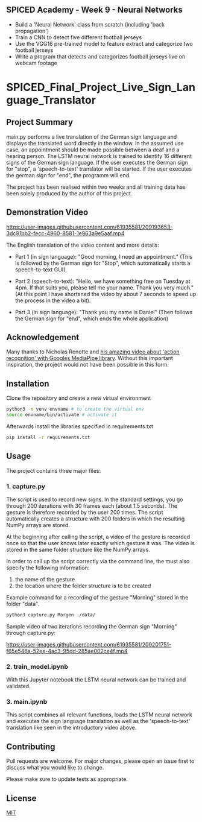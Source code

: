 ## SPICED Academy - Week 9 - Neural Networks


- Build a 'Neural Network' class from scratch (including 'back propagation')
- Train a CNN to detect five different football jerseys
- Use the VGG16 pre-trained model to feature extract and categorize two football jerseys
- Write a program that detects and categorizes football jerseys live on webcam footage

# SPICED_Final_Project_Live_Sign_Language_Translator

## Project Summary

main.py performs a live translation of the German sign language and displays the translated word directly in the window. In the assumed use case, an appointment should be made possible between a deaf and a hearing person. The LSTM neural network is trained to identify 16 different signs of the German sign language. If the user executes the German sign for "stop", a 'speech-to-text' translator will be started. If the user executes the german sign for "end", the programm will end.

The project has been realised within two weeks and all training data has been solely produced by the author of this project.

## Demonstration Video

https://user-images.githubusercontent.com/61935581/209193653-3dc91bb2-fecc-4960-8581-1e963a9e5aaf.mp4

The English translation of the video content and more details:

- Part 1 (in sign language): "Good morning, I need an appointment."
(This is followed by the German sign for "Stop", which automatically starts a speech-to-text GUI).

- Part 2 (speech-to-text): "Hello, we have something free on Tuesday at 4pm. If that suits you, please tell me your name. Thank you very much."
(At this point I have shortened the video by about 7 seconds to speed up the process in the video a bit).

- Part 3 (in sign language): "Thank you my name is Daniel"
(Then follows the German sign for "end", which ends the whole application)

## Acknowledgement

Many thanks to Nicholas Renotte and [his amazing video about 'action recognition' with Googles MediaPipe library](https://www.youtube.com/watch?v=doDUihpj6ro). Without this important inspiration, the project would not have been possible in this form.

## Installation

Clone the repository and create a new virtual environment

```bash
python3 -m venv envname # to create the virtual env
source envname/bin/activate # activate it
```

Afterwards install the libraries specified in requirements.txt

```bash
pip install -r requirements.txt
```
## Usage

The project contains three major files:

### 1. capture.py

The script is used to record new signs. In the standard settings, you go through 200 iterations with 30 frames each (about 1.5 seconds). The gesture is therefore recorded by the user 200 times. The script automatically creates a structure with 200 folders in which the resulting NumPy arrays are stored.

At the beginning after calling the script, a video of the gesture is recorded once so that the user knows later exactly which gesture it was. The video is stored in the same folder structure like the NumPy arrays.

In order to call up the script correctly via the command line, the must also specify the following information:

1. the name of the gesture
2. the location where the folder structure is to be created

Example command for a recording of the gesture "Morning" stored in the folder "data".

```bash
python3 capture.py Morgen ./data/
```
Sample video of two iterations recording the German sign "Morning" through capture.py:

https://user-images.githubusercontent.com/61935581/209201751-f65e546a-52ee-4ac3-95dd-285ae002ce4f.mp4

### 2. train_model.ipynb

With this Jupyter notebook the LSTM neural network can be trained and validated.

### 3. main.ipynb

This script combines all relevant functions, loads the LSTM neural network and executes the sign language translation as well as the 'speech-to-text' translation like seen in the introductory video above.

## Contributing

Pull requests are welcome. For major changes, please open an issue first
to discuss what you would like to change.

Please make sure to update tests as appropriate.

## License

[MIT](https://choosealicense.com/licenses/mit/)
